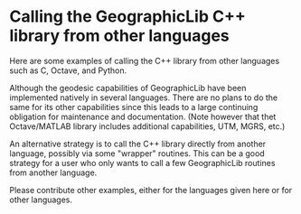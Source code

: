 # Calling the GeographicLib C++ library from other languages

Here are some examples of calling the C++ library from other languages
such as C, Octave, and Python.

Although the geodesic capabilities of GeographicLib have been
implemented natively in several languages.  There are no plans to do the
same for its other capabilities since this leads to a large continuing
obligation for maintenance and documentation.  (Note however that thet
Octave/MATLAB library includes additional capabilities, UTM, MGRS, etc.)

An alternative strategy is to call the C++ library directly from
another language, possibly via some "wrapper" routines.  This can be a
good strategy for a user who only wants to call a few GeographicLib
routines from another language.

Please contribute other examples, either for the languages given here or
for other languages.
